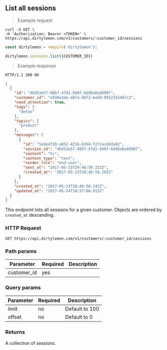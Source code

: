 ## List all sessions

> Example request

```shell
curl -X GET \
-H 'Authorization: Bearer <TOKEN>' \
https://api.dirtylemon.com/v1/customers/:customer_id/sessions
```

```javascript
const dirtylemon = require('dirtylemon');

dirtylemon.sessions.list({CUSTOMER_ID})
```

> Example response

```http
HTTP/1.1 200 OK
```

```json
[
  {
    "id": "4bd53e57-96b7-47d1-948f-6696a8a48907",
    "customer_id": "e930e3de-d8fa-48f2-be69-0912255487c2",
    "need_attention": true,
    "tags": [
      "detox"
    ],
    "topics": [
      "product"
    ],
    "messages": [
      {
        "id": "5ede4f20-a852-4216-b360-f27cac6dda82",
        "session_id": "4bd53e57-96b7-47d1-948f-6696a8a48907",
        "content": "hi",
        "content_type": "text",
        "sender_role": "end-user",
        "sent_at": "2017-05-23T20:46:50.252Z",
        "created_at": "2017-05-23T20:46:50.265Z"
      }
    ],
    "created_at": "2017-05-23T20:46:50.242Z",
    "updated_at": "2017-05-24T18:57:06.913Z"
  }
]
```

This endpoint lists all sessions for a given customer. Objects are ordered by `created_at` descending.

### HTTP Request

`GET https://api.dirtylemon.com/v1/customers/:customer_id/sessions`

### Path params

| Parameter | Required | Description |
| --------- | -------- | ------------|
| customer_id | yes |  |

### Query params

| Parameter | Required | Description |
| --------- | -------- | ------------|
| limit | no | Default to 100 |
| offset | no | Default to 0 |


### Returns

A collection of sessions.
